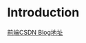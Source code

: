 # Introduction

[前端CSDN Blog地址](https://blog.csdn.net/qq_34273059/category_9894803.html?spm=1001.2014.3001.5482)

